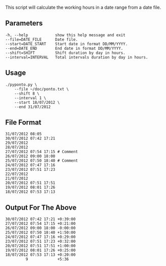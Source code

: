 This script will calculate the working hours in a date range from a date file.

Parameters
----------

    -h, --help            show this help message and exit
    --file=DATE_FILE      Date file.
    --start=DATE_START    Start date in format DD/MM/YYYY.
    --end=DATE_END        End date in format DD/MM/YYYY.
    --shift=SHIFT         Shift duration by day in hours.
    --interval=INTERVAL   Total intervals duration by day in hours.

Usage
-----

    ./pyponto.py \
        --file ~/doc/ponto.txt \
        --shift 8 \
        --interval 1 \
        --start 18/07/2012 \
        --end 31/07/2012

File Format
-----------

    31/07/2012 08:05
    30/07/2012 07:42 17:21
    29/07/2012
    28/07/2012
    27/07/2012 07:54 17:15 # Comment
    26/07/2012 09:00 18:00
    25/07/2012 07:50 18:40 # Comment
    24/07/2012 07:47 17:16
    23/07/2012 07:51 17:23
    22/07/2012
    21/07/2012
    20/07/2012 07:51 17:51
    19/07/2012 08:01 17:26
    18/07/2012 07:53 17:13

Output For The Above
--------------------

    30/07/2012 07:42 17:21 +0:39:00
    27/07/2012 07:54 17:15 +0:21:00
    26/07/2012 09:00 18:00 -0:00:00
    25/07/2012 07:50 18:40 +1:50:00
    24/07/2012 07:47 17:16 +0:29:00
    23/07/2012 07:51 17:23 +0:32:00
    20/07/2012 07:51 17:51 +1:00:00
    19/07/2012 08:01 17:26 +0:25:00
    18/07/2012 07:53 17:13 +0:20:00
             9             +5:36
